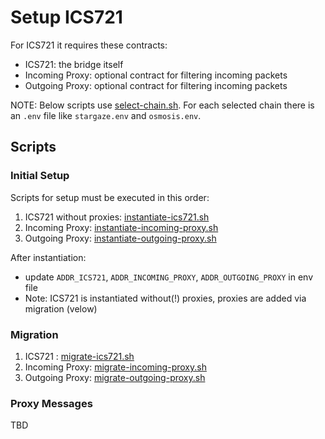 # Setup ICS721

For ICS721 it requires these contracts:

- ICS721: the bridge itself
- Incoming Proxy: optional contract for filtering incoming packets
- Outgoing Proxy: optional contract for filtering incoming packets

NOTE:
Below scripts use [select-chain.sh](./select-chain.sh). For each selected chain there is an `.env` file like `stargaze.env` and `osmosis.env`.

## Scripts

### Initial Setup
Scripts for setup must be executed in this order:

1. ICS721 without proxies: [instantiate-ics721.sh](./instantiate-ics721.sh)
2. Incoming Proxy: [instantiate-incoming-proxy.sh](./instantiate-incoming-proxy.sh)
3. Outgoing Proxy: [instantiate-outgoing-proxy.sh](.instantiate-outgoing-proxy.sh)

After instantiation:

- update `ADDR_ICS721`, `ADDR_INCOMING_PROXY`, `ADDR_OUTGOING_PROXY` in env file
- Note: ICS721 is instantiated without(!) proxies, proxies are added via migration (velow)

### Migration

1. ICS721 : [migrate-ics721.sh](./migrate-ics721.sh)
2. Incoming Proxy: [migrate-incoming-proxy.sh](./migrate-incoming-proxy.sh)
3. Outgoing Proxy: [migrate-outgoing-proxy.sh](.migrate-outgoing-proxy.sh)


### Proxy Messages


TBD
